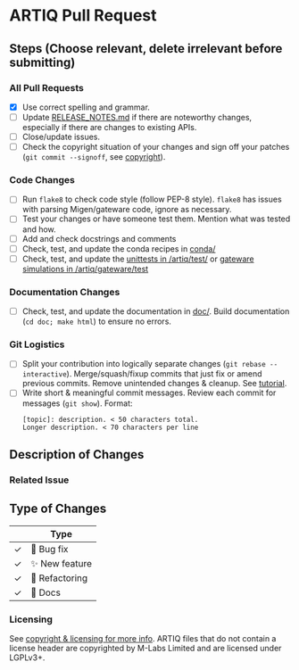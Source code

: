 <!--

Thank you for submitting a PR to ARTIQ!

To ease the process of reviewing your PR, do make sure to complete the following boxes.

You can also read more about contributing to ARTIQ in this document:
https://github.com/m-labs/artiq/blob/master/CONTRIBUTING.rst#contributing-code

Based on https://raw.githubusercontent.com/PyCQA/pylint/master/.github/PULL_REQUEST_TEMPLATE.md
-->

# ARTIQ Pull Request

## Steps (Choose relevant, delete irrelevant before submitting)

### All Pull Requests

- [x] Use correct spelling and grammar.
- [ ] Update [RELEASE_NOTES.md](../RELEASE_NOTES.md) if there are noteworthy changes, especially if there are changes to existing APIs.
- [ ] Close/update issues.
- [ ] Check the copyright situation of your changes and sign off your patches (`git commit --signoff`, see [copyright](../CONTRIBUTING.rst#copyright-and-sign-off)).

### Code Changes

- [ ] Run `flake8` to check code style (follow PEP-8 style). `flake8` has issues with parsing Migen/gateware code, ignore as necessary.
- [ ] Test your changes or have someone test them. Mention what was tested and how.
- [ ] Add and check docstrings and comments
- [ ] Check, test, and update the conda recipes in [conda/](../doc/)
- [ ] Check, test, and update the [unittests in /artiq/test/](../artiq/test/) or [gateware simulations in /artiq/gateware/test](../artiq/gateware/test)

### Documentation Changes

- [ ] Check, test, and update the documentation in [doc/](../doc/). Build documentation (`cd doc; make html`) to ensure no errors.

### Git Logistics

- [ ] Split your contribution into logically separate changes (`git rebase --interactive`). Merge/squash/fixup commits that just fix or amend previous commits. Remove unintended changes & cleanup. See [tutorial](https://www.atlassian.com/git/tutorials/rewriting-history/git-rebase).
- [ ] Write short & meaningful commit messages. Review each commit for messages (`git show`). Format:
  ```
  [topic]: description. < 50 characters total.
  Longer description. < 70 characters per line
  ```
## Description of Changes

### Related Issue

<!-- 
If this PR fixes a particular issue, use the following to automatically close that issue
once this PR gets merged:

Closes #XXX 
-->

## Type of Changes

<!-- Leave ONLY the corresponding lines for the applicable type of change: -->
|   | Type |
| ------------- | ------------- |
| ✓  | :bug: Bug fix  |
| ✓  | :sparkles: New feature |
| ✓  | :hammer: Refactoring  |
| ✓  | :scroll: Docs |


### Licensing

See [copyright & licensing for more info](https://github.com/m-labs/artiq/blob/master/CONTRIBUTING.rst#copyright-and-sign-off).
ARTIQ files that do not contain a license header are copyrighted by M-Labs Limited and are licensed under LGPLv3+.
